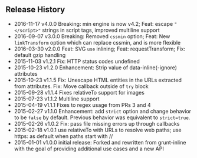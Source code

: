 ## Release History
* 2016-11-17 v4.0.0 Breaking: min engine is now v4.2; Feat: escape `"</script>"` strings in script tags, improved multiline support
* 2016-09-07 v3.0.0 Breaking: Removed `cssmin` option; Feat: New `linkTransform` option which can replace cssmin, and is more flexible
* 2016-03-30 v2.0.0 Feat: SVG `use` inlining; Feat: requestTransform; Fix: default gzip handling
* 2015-11-03 v1.2.1 Fix: HTTP status codes undefined
* 2015-10-23 v1.2.0 Enhancement: Strip value of data-inline(-ignore) attributes  
* 2015-10-23 v1.1.5 Fix: Unescape HTML entities in the URLs extracted from attributes. Fix: Move callback outside of `try` block
* 2015-09-28 v1.1.4 Fixes relativeTo support for images
* 2015-07-23 v1.1.2 Multiline support
* 2015-04-19 v1.1.1 Fixes to regex usage from PRs 3 and 4
* 2015-02-27 v1.1.0 Enhancement: add `strict` option and change behavior to be `false` by default. Previous behavior was equivalent to `strict=true`.
* 2015-02-26 v1.0.2 Fix: pass file missing errors up through callbacks
* 2015-02-18 v1.0.1 use relativeTo with URLs to resolve web paths; use https: as default when paths start with //
* 2015-01-01 v1.0.0 initial release: Forked and rewritten from grunt-inline with the goal of providing additional use cases and a new API
